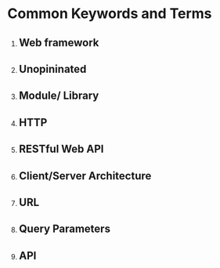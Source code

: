# Common Keywords and Terms

1. ## Web framework
2. ## Unopininated
3. ## Module/ Library
5. ## HTTP
6. ## RESTful Web API
7. ## Client/Server Architecture
8. ## URL
9. ## Query Parameters
10. ## API

